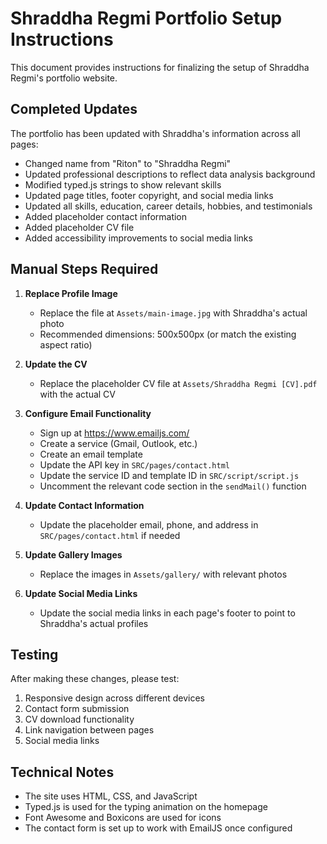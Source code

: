 # Shraddha Regmi Portfolio Setup Instructions

This document provides instructions for finalizing the setup of Shraddha Regmi's portfolio website.

## Completed Updates

The portfolio has been updated with Shraddha's information across all pages:
- Changed name from "Riton" to "Shraddha Regmi"
- Updated professional descriptions to reflect data analysis background
- Modified typed.js strings to show relevant skills
- Updated page titles, footer copyright, and social media links
- Updated all skills, education, career details, hobbies, and testimonials
- Added placeholder contact information
- Added placeholder CV file
- Added accessibility improvements to social media links

## Manual Steps Required

1. **Replace Profile Image**
   - Replace the file at `Assets/main-image.jpg` with Shraddha's actual photo
   - Recommended dimensions: 500x500px (or match the existing aspect ratio)

2. **Update the CV**
   - Replace the placeholder CV file at `Assets/Shraddha Regmi [CV].pdf` with the actual CV

3. **Configure Email Functionality**
   - Sign up at https://www.emailjs.com/
   - Create a service (Gmail, Outlook, etc.)
   - Create an email template
   - Update the API key in `SRC/pages/contact.html` 
   - Update the service ID and template ID in `SRC/script/script.js`
   - Uncomment the relevant code section in the `sendMail()` function

4. **Update Contact Information**
   - Update the placeholder email, phone, and address in `SRC/pages/contact.html` if needed

5. **Update Gallery Images**
   - Replace the images in `Assets/gallery/` with relevant photos

6. **Update Social Media Links**
   - Update the social media links in each page's footer to point to Shraddha's actual profiles

## Testing

After making these changes, please test:
1. Responsive design across different devices
2. Contact form submission
3. CV download functionality
4. Link navigation between pages
5. Social media links

## Technical Notes

- The site uses HTML, CSS, and JavaScript
- Typed.js is used for the typing animation on the homepage
- Font Awesome and Boxicons are used for icons
- The contact form is set up to work with EmailJS once configured
